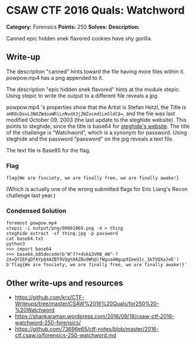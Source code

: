 # CSAW CTF 2016 Quals: Watchword

**Category:** Forensics
**Points:** 250
**Solves:**
**Description:**

Canned epic hidden snek flavored cookies have shy gorilla.

## Write-up

The description "canned" hints toward the file having more files within it. powpow.mp4 has a png appended to it. 

The description "epic hidden snek flavored" hints at the module stepic. Using stepic to write the output to a different file reveals a jpg.

powpow.mp4 's properties show that the Artist is Stefan Hetzl, the Title is `aHR0cDovL3N0ZWdoaWRlLnNvdXJjZWZvcmdlLm5ldC8=`, and the file was last modified October 09, 2003 (the last update to the steghide website). This points to steghide, since the title is base64 for [steghide's website](http://steghide.sourceforge.net/). The title of the challenge is "Watchword", which is a synonym for password. Using steghide and the password "password" on the jpg reveals a text file.

The text file is Base85 for the flag.

### Flag

`flag{We are fsociety, we are finally free, we are finally awake!}`

(Which is actually one of the wrong submitted flags for Eric Liang's Recon challenge last year.)

### Condensed Solution

```
foremost powpow.mp4
stepic -i output/png/00001069.png -d > thing
steghide extract -sf thing.jpg -p password
cat base64.txt
python3
>>> import base64
>>> base64.b85decode(b'W^7?+dsk&3VRB_4W^-?2X=QYIEFgDfAYpQ4AZBT9VQg%9AZBu9Wh@|fWgua4Wgup0ZeeU}c_3kTVQXa}eE')
b'flag{We are fsociety, we are finally free, we are finally awake!}'
```

## Other write-ups and resources

* https://github.com/krx/CTF-Writeups/tree/master/CSAW%2016%20Quals/for250%20-%20Watchword
* https://shankaraman.wordpress.com/2016/09/18/csaw-ctf-2016-watchword-250-forensics/
* https://github.com/73696e65/ctf-notes/blob/master/2016-ctf.csaw.io/forensics-250-watchword.md
